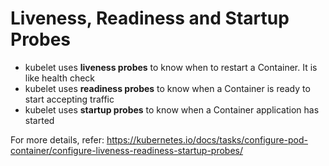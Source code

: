 # Liveness, Readiness and Startup Probes
- kubelet uses **liveness probes** to know when to restart a Container. It is like health check
- kubelet uses **readiness probes** to know when a Container is ready to start accepting traffic
- kubelet uses **startup probes** to know when a Container application has started

For more details, refer: https://kubernetes.io/docs/tasks/configure-pod-container/configure-liveness-readiness-startup-probes/
